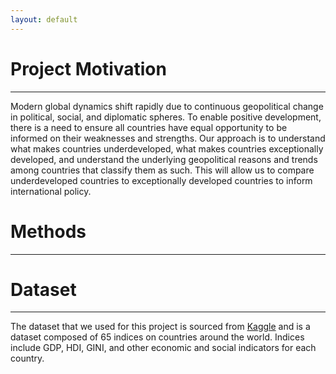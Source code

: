 ```yaml
---
layout: default
---
```


# Project Motivation
------------

Modern global dynamics shift rapidly due to continuous geopolitical change in political, social, and diplomatic spheres. To enable positive development, there is a need to ensure all countries have equal opportunity to be informed on their weaknesses and strengths. Our approach is to understand what makes countries underdeveloped, what makes countries exceptionally developed, and understand the underlying geopolitical reasons and trends among countries that classify them as such. This will allow us to compare underdeveloped countries to exceptionally developed countries to inform international policy.

# Methods
--------



# Dataset
----------

The dataset that we used for this project is sourced from [Kaggle](https://www.kaggle.com/joniarroba/65-world-indexes-gathered) and is a dataset composed of 65 indices on countries around the world. Indices include GDP, HDI, GINI, and other economic and social indicators for each country. 

